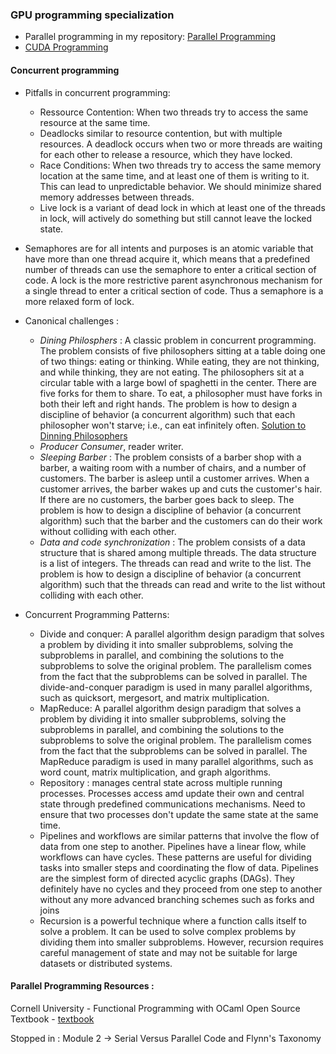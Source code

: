 ### GPU programming specialization

- Parallel programming in my repository: [Parallel Programming](https://github.com/iliasslasri/concurrent-programming)
- [CUDA Programming](https://www.coursera.org/specializations/gpu-programming)

#### Concurrent programming
- Pitfalls in concurrent programming:
    - Ressource Contention: When two threads try to access the same resource at the same time.
    - Deadlocks similar to resource contention, but with multiple resources. A deadlock occurs when two or more threads are waiting for each other to release a resource, which they have locked.
    - Race Conditions: When two threads try to access the same memory location at the same time, and at least one of them is writing to it. This can lead to unpredictable behavior. We should minimize shared memory addresses between threads.
    - Live lock is a variant of dead lock in which at least one of the threads in lock, will actively do something but still cannot leave the locked state.
- Semaphores are for all intents and purposes is an atomic variable that have more than one thread acquire it, which means that a predefined number of threads can use the semaphore to enter a critical section of code. A lock is the more restrictive parent asynchronous mechanism for a single thread to enter a critical section of code. Thus a semaphore is a more relaxed form of lock.

- Canonical challenges :
  - _Dining Philosphers_ : A classic problem in concurrent programming. The problem consists of five philosophers sitting at a table doing one of two things: eating or thinking. While eating, they are not thinking, and while thinking, they are not eating. The philosophers sit at a circular table with a large bowl of spaghetti in the center. There are five forks for them to share. To eat, a philosopher must have forks in both their left and right hands. The problem is how to design a discipline of behavior (a concurrent algorithm) such that each philosopher won't starve; i.e., can eat infinitely often. [Solution to Dinning Philosophers](https://www.adit.io/posts/2013-05-11-The-Dining-Philosophers-Problem-With-Ron-Swanson.html)
  - _Producer Consumer_, reader writer.
  - _Sleeping Barber_ : The problem consists of a barber shop with a barber, a waiting room with a number of chairs, and a number of customers. The barber is asleep until a customer arrives. When a customer arrives, the barber wakes up and cuts the customer's hair. If there are no customers, the barber goes back to sleep. The problem is how to design a discipline of behavior (a concurrent algorithm) such that the barber and the customers can do their work without colliding with each other.
  - _Data and code synchronization_ : The problem consists of a data structure that is shared among multiple threads. The data structure is a list of integers. The threads can read and write to the list. The problem is how to design a discipline of behavior (a concurrent algorithm) such that the threads can read and write to the list without colliding with each other.

- Concurrent Programming Patterns:
  - Divide and conquer: A parallel algorithm design paradigm that solves a problem by dividing it into smaller subproblems, solving the subproblems in parallel, and combining the solutions to the subproblems to solve the original problem. The parallelism comes from the fact that the subproblems can be solved in parallel. The divide-and-conquer paradigm is used in many parallel algorithms, such as quicksort, mergesort, and matrix multiplication.
  - MapReduce: A parallel algorithm design paradigm that solves a problem by dividing it into smaller subproblems, solving the subproblems in parallel, and combining the solutions to the subproblems to solve the original problem. The parallelism comes from the fact that the subproblems can be solved in parallel. The MapReduce paradigm is used in many parallel algorithms, such as word count, matrix multiplication, and graph algorithms.
  - Repository : manages central state across multiple running processes. Processes access amd update their own and central state through predefined communications mechanisms. Need to ensure that two processes don't update the same state at the same time.
  - Pipelines and workflows are similar patterns that involve the flow of data from one step to another. Pipelines have a linear flow, while workflows can have cycles. These patterns are useful for dividing tasks into smaller steps and coordinating the flow of data. Pipelines are the simplest form of directed acyclic graphs (DAGs). They definitely have no cycles and they proceed from one step to another without any more advanced branching schemes such as forks and joins
  - Recursion is a powerful technique where a function calls itself to solve a problem. It can be used to solve complex problems by dividing them into smaller subproblems. However, recursion requires careful management of state and may not be suitable for large datasets or distributed systems.

#### Parallel Programming Resources :

Cornell University - Functional Programming with OCaml Open Source Textbook - [textbook](https://cs3110.github.io/textbook/cover.html)

Stopped in : Module 2 -> Serial Versus Parallel Code and Flynn's Taxonomy